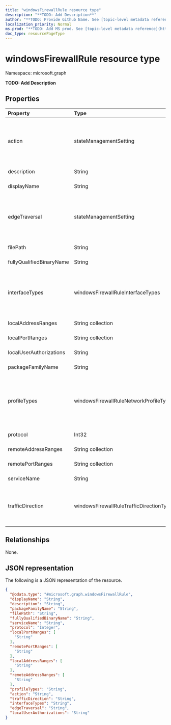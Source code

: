 ```yaml
---
title: "windowsFirewallRule resource type"
description: "**TODO: Add Description**"
author: "**TODO: Provide Github Name. See [topic-level metadata reference](https://msgo.azurewebsites.net/add/document/guidelines/metadata.html#topic-level-metadata)**"
localization_priority: Normal
ms.prod: "**TODO: Add MS prod. See [topic-level metadata reference](https://msgo.azurewebsites.net/add/document/guidelines/metadata.html#topic-level-metadata)**"
doc_type: resourcePageType
---
```


# windowsFirewallRule resource type

Namespace: microsoft.graph

**TODO: Add Description**

## Properties
|Property|Type|Description|
|:---|:---|:---|
|action|stateManagementSetting|**TODO: Add Description**. Possible values are: `notConfigured`, `blocked`, `allowed`.|
|description|String|**TODO: Add Description**|
|displayName|String|**TODO: Add Description**|
|edgeTraversal|stateManagementSetting|**TODO: Add Description**. Possible values are: `notConfigured`, `blocked`, `allowed`.|
|filePath|String|**TODO: Add Description**|
|fullyQualifiedBinaryName|String|**TODO: Add Description**|
|interfaceTypes|windowsFirewallRuleInterfaceTypes|**TODO: Add Description**. Possible values are: `notConfigured`, `remoteAccess`, `wireless`, `lan`.|
|localAddressRanges|String collection|**TODO: Add Description**|
|localPortRanges|String collection|**TODO: Add Description**|
|localUserAuthorizations|String|**TODO: Add Description**|
|packageFamilyName|String|**TODO: Add Description**|
|profileTypes|windowsFirewallRuleNetworkProfileTypes|**TODO: Add Description**. Possible values are: `notConfigured`, `domain`, `private`, `public`.|
|protocol|Int32|**TODO: Add Description**|
|remoteAddressRanges|String collection|**TODO: Add Description**|
|remotePortRanges|String collection|**TODO: Add Description**|
|serviceName|String|**TODO: Add Description**|
|trafficDirection|windowsFirewallRuleTrafficDirectionType|**TODO: Add Description**. Possible values are: `notConfigured`, `out`, `in`.|

## Relationships
None.

## JSON representation
The following is a JSON representation of the resource.
<!-- {
  "blockType": "resource",
  "@odata.type": "microsoft.graph.windowsFirewallRule"
}
-->
``` json
{
  "@odata.type": "#microsoft.graph.windowsFirewallRule",
  "displayName": "String",
  "description": "String",
  "packageFamilyName": "String",
  "filePath": "String",
  "fullyQualifiedBinaryName": "String",
  "serviceName": "String",
  "protocol": "Integer",
  "localPortRanges": [
    "String"
  ],
  "remotePortRanges": [
    "String"
  ],
  "localAddressRanges": [
    "String"
  ],
  "remoteAddressRanges": [
    "String"
  ],
  "profileTypes": "String",
  "action": "String",
  "trafficDirection": "String",
  "interfaceTypes": "String",
  "edgeTraversal": "String",
  "localUserAuthorizations": "String"
}
```


